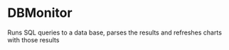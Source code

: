 DBMonitor
=========

Runs SQL queries to a data base, parses the results and refreshes charts with those results
